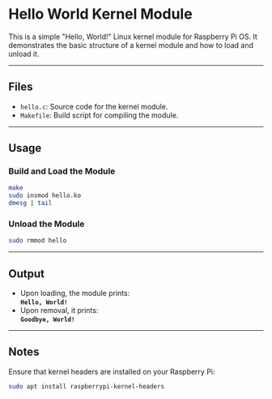 # Hello World Kernel Module

This is a simple "Hello, World!" Linux kernel module for Raspberry Pi OS. It demonstrates the basic structure of a kernel module and how to load and unload it.

---

## Files

- `hello.c`: Source code for the kernel module.
- `Makefile`: Build script for compiling the module.

---

## Usage

### Build and Load the Module

```bash
make
sudo insmod hello.ko
dmesg | tail
```

### Unload the Module

```bash
sudo rmmod hello
```

---

## Output

- Upon loading, the module prints:  
  **`Hello, World!`**
- Upon removal, it prints:  
  **`Goodbye, World!`**

---

## Notes

Ensure that kernel headers are installed on your Raspberry Pi:

```bash
sudo apt install raspberrypi-kernel-headers
```
